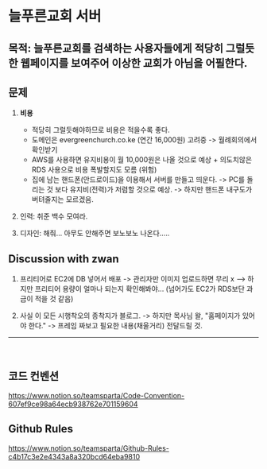 # 늘푸른교회 서버

## 목적: 늘푸른교회를 검색하는 사용자들에게 적당히 그럴듯한 웹페이지를 보여주어 이상한 교회가 아님을 어필한다.

## 문제
1. **비용**
   - 적당히 그럴듯해야하므로 비용은 적을수록 좋다.
   - 도메인은 evergreenchurch.co.ke (연간 16,000원) 고려중 -> 월례회의에서 확인받기
   - AWS를 사용하면 유지비용이 월 10,000원은 나올 것으로 예상 + 의도치않은 RDS 사용으로 비용 폭발할지도 모름 (위험)
   - 집에 남는 핸드폰(안드로이드)을 이용해서 서버를 만들고 띄운다. -> PC를 돌리는 것 보다 유지비(전력)가 저렴할 것으로 예상. -> 하지만 핸드폰 내구도가 버텨줄지는 모르겠음.
     
2. 인력: 취준 백수 모여라.

3. 디자인: 해줘... 아무도 안해주면 보노보노 나온다.....

## Discussion with zwan

1. 프리티어로 EC2에 DB 넣어서 배포 -> 관리자만 이미지 업로드하면 무리 x --> 하지만 프리티어 용량이 얼마나 되는지 확인해봐야... (넘어가도 EC2가 RDS보단 과금이 적을 것 같음)

2. 사실 이 모든 시행착오의 종착지가 블로그. -> 하지만 목사님 왈, "홈페이지가 있어야 한다." -> 프레임 짜보고 필요한 내용(채울거리) 전달드릴 것.

---
<br>

## 코드 컨벤션
https://www.notion.so/teamsparta/Code-Convention-607ef9ce98a64ecb938762e701159604

## Github Rules
https://www.notion.so/teamsparta/Github-Rules-c4b17c3e2e4343a8a320bcd64eba9810
